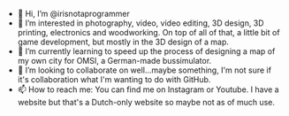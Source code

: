 - 👋 Hi, I’m @irisnotaprogrammer
- 👀 I’m interested in photography, video, video editing, 3D design, 3D printing, electronics and woodworking.  On top of all of that, a little bit of game development, but mostly in the 3D design of a map.
- 🌱 I’m currently learning to speed up the process of designing a map of my own city for OMSI, a German-made bussimulator.
- 💞️ I’m looking to collaborate on well...maybe something, I'm not sure if it's collaboration what I'm wanting to do with GitHub.
- 📫 How to reach me: You can find me on Instagram or Youtube.  I have a website but that's a Dutch-only website so maybe not as of much use.

<!---
irisnotaprogrammer/irisnotaprogrammer is a ✨ special ✨ repository because its `README.md` (this file) appears on your GitHub profile.
You can click the Preview link to take a look at your changes.
--->

